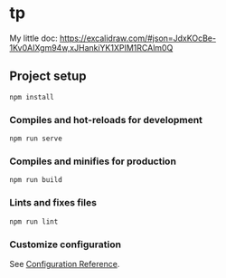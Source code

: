 # tp

My little doc:
https://excalidraw.com/#json=JdxKOcBe-1Kv0AIXgm94w,xJHankiYK1XPIM1RCAlm0Q

## Project setup
```
npm install
```

### Compiles and hot-reloads for development
```
npm run serve
```

### Compiles and minifies for production
```
npm run build
```

### Lints and fixes files
```
npm run lint
```

### Customize configuration
See [Configuration Reference](https://cli.vuejs.org/config/).
